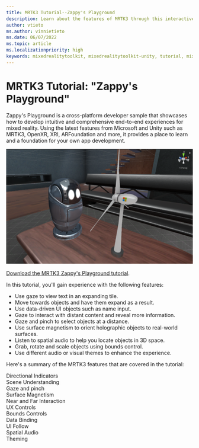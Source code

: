 ```yaml
---
title: MRTK3 Tutorial--Zappy's Playground 
description: Learn about the features of MRTK3 through this interactive tutorial.
author: vtieto
ms.author: vinnietieto
ms.date: 06/07/2022
ms.topic: article
ms.localizationpriority: high
keywords: mixedrealitytoolkit, mixedrealitytoolkit-unity, tutorial, mixed reality headset, windows mixed reality headset, virtual reality headset, unity, HoloLens, 
---
```


# MRTK3 Tutorial: "Zappy's Playground"

Zappy's Playground is a cross-platform developer sample that showcases how to develop intuitive and comprehensive end-to-end experiences for mixed reality. Using the latest features from Microsoft and Unity such as MRTK3, OpenXR, XRI, ARFoundation and more, it provides a place to learn and a foundation for your own app development.

![Screenshot of a scene from the MRTK3 Zappy's Playground tutorial.](images/037-zappy-playground.png)

[Download the MRTK3 Zappy's Playground tutorial](https://github.com/microsoft/ZappysPlayground).

In this tutorial, you'll gain experience with the following features:

- Use gaze to view text in an expanding tile.
- Move towards objects and have them expand as a result.
- Use data-driven UI objects such as name input.
- Gaze to interact with distant content and reveal more information.
- Gaze and pinch to select objects at a distance.
- Use surface magnetism to orient holographic objects to real-world surfaces.
- Listen to spatial audio to help you locate objects in 3D space.
- Grab, rotate and scale objects using bounds control.
- Use different audio or visual themes to enhance the experience.

Here's a summary of the MRTK3 features that are covered in the tutorial:

Directional Indicators  
Scene Understanding  
Gaze and pinch  
Surface Magnetism  
Near and Far Interaction  
UX Controls  
Bounds Controls  
Data Binding  
UI Follow  
Spatial Audio  
Theming